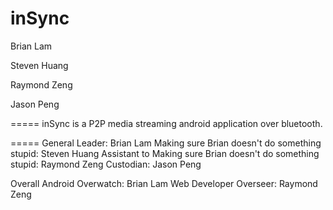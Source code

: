 inSync
======

Brian Lam

Steven Huang

Raymond Zeng

Jason Peng

=====
inSync is a P2P media streaming android application over bluetooth.

=====
General Leader: Brian Lam
Making sure Brian doesn't do something stupid: Steven Huang
Assistant to Making sure Brian doesn't do something stupid: Raymond Zeng
Custodian: Jason Peng

Overall Android Overwatch: Brian Lam
Web Developer Overseer: Raymond Zeng
